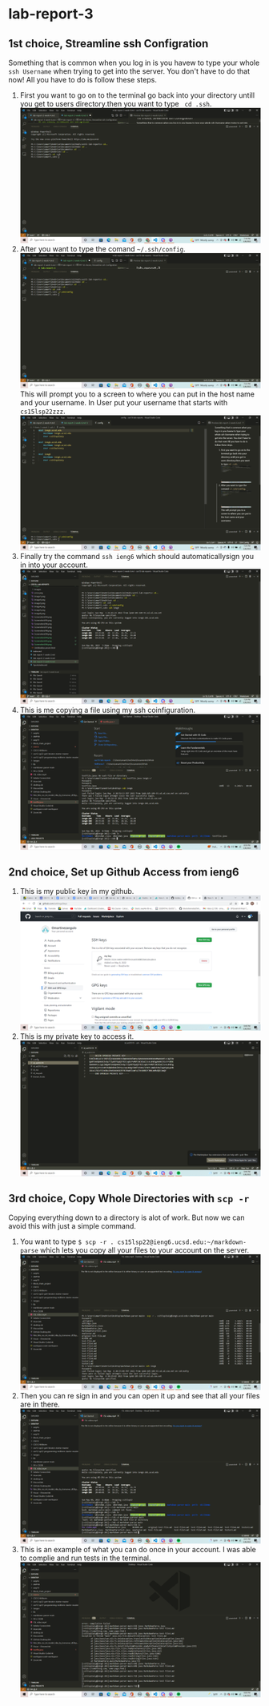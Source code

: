 # lab-report-3

## 1st choice, Streamline ssh Configration 

Something that is common when you log in is you havew to type your whole ```ssh Username``` when trying to get into the server. You don't have to do that now! All you have to do is 
follow these steps.

1. First you want to go on to the terminal go back into your directory untill you get to users directory.then you want to type ``` cd .ssh```.![image](/images/Screenshot344.png)
2. After you want to type the comand ```~/.ssh/config```.![image](/images/Screenshot345.png)This will prompt you to a screen to where you can put in the host name and your username. In User put your username that starts with ```cs15lsp22zzz```.![image](/images/Screenshot346.png) 
3. Finally try the command ```ssh ieng6``` which should automaticallysign you in into your account.  ![image](/images/Screenshot347.png)
4. This is me copying a file using my ssh coinfiguration.![image](/images/Screenshot352.png)


## 2nd choice, Set up Github Access from ieng6 
1. This is my public key in my github.![image](/images/Screenshot355.png)
2. This is my private key to access it. ![image](/images/Screenshot356.png) 

## 3rd choice, Copy Whole Directories with ```scp -r```

Copying everything down to a directory is alot of work. But now we can avoid this with just a simple command.

1. You want to type ```$ scp -r . cs15lsp22@ieng6.ucsd.edu:~/markdown-parse``` which lets you copy all your files to your account on the server. ![image](/images/Screenshot349.png)
2. Then you can re sign in and you can open it up and see that all your files are in there. ![image](/images/Screenshot348.png)
3. This is an example of what you can do once in your account. I was able to complie and run tests in the terminal. ![image](/images/Screenshot353.png)